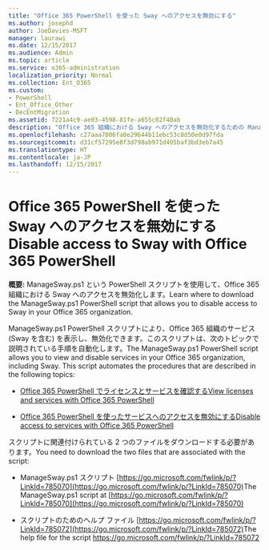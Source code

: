 ```yaml
---
title: "Office 365 PowerShell を使った Sway へのアクセスを無効にする"
ms.author: josephd
author: JoeDavies-MSFT
manager: laurawi
ms.date: 12/15/2017
ms.audience: Admin
ms.topic: article
ms.service: o365-administration
localization_priority: Normal
ms.collection: Ent_O365
ms.custom:
- PowerShell
- Ent_Office_Other
- DecEntMigration
ms.assetid: 7221a4c9-ae03-4598-81fe-a655c02f40ab
description: "Office 365 組織における Sway へのアクセスを無効化するための ManageSway.ps1 PowerShell スクリプトをどこからダウンロードするか説明します。"
ms.openlocfilehash: c27aaa7006fa0e29644b11ebc53c0d50e0d97fda
ms.sourcegitcommit: d31cf57295e8f3d798ab971d405baf3bd3eb7a45
ms.translationtype: HT
ms.contentlocale: ja-JP
ms.lasthandoff: 12/15/2017
---
```

# <a name="disable-access-to-sway-with-office-365-powershell"></a><span data-ttu-id="49360-103">Office 365 PowerShell を使った Sway へのアクセスを無効にする</span><span class="sxs-lookup"><span data-stu-id="49360-103">Disable access to Sway with Office 365 PowerShell</span></span>

<span data-ttu-id="49360-104">**概要:** ManageSway.ps1 という PowerShell スクリプトを使用して、Office 365 組織における Sway へのアクセスを無効化します。</span><span class="sxs-lookup"><span data-stu-id="49360-104">Learn where to download the ManageSway.ps1 PowerShell script that allows you to disable access to Sway in your Office 365 organization.</span></span>
  
<span data-ttu-id="49360-p101">ManageSway.ps1 PowerShell スクリプトにより、Office 365 組織のサービス (Sway を含む) を表示し、無効化できます。このスクリプトは、次のトピックで説明されている手順を自動化します。</span><span class="sxs-lookup"><span data-stu-id="49360-p101">The ManageSway.ps1 PowerShell script allows you to view and disable services in your Office 365 organization, including Sway. This script automates the procedures that are described in the following topics:</span></span>
  
- [<span data-ttu-id="49360-107">Office 365 PowerShell でライセンスとサービスを確認する</span><span class="sxs-lookup"><span data-stu-id="49360-107">View licenses and services with Office 365 PowerShell</span></span>](view-licenses-and-services-with-office-365-powershell.md)
    
- [<span data-ttu-id="49360-108">Office 365 PowerShell を使ったサービスへのアクセスを無効にする</span><span class="sxs-lookup"><span data-stu-id="49360-108">Disable access to services with Office 365 PowerShell</span></span>](disable-access-to-services-with-office-365-powershell.md)
    
<span data-ttu-id="49360-109">スクリプトに関連付けられている 2 つのファイルをダウンロードする必要があります。</span><span class="sxs-lookup"><span data-stu-id="49360-109">You need to download the two files that are associated with the script:</span></span>
  
- <span data-ttu-id="49360-110">ManageSway.ps1 スクリプト [https://go.microsoft.com/fwlink/p/?LinkId=785070](https://go.microsoft.com/fwlink/p/?LinkId=785070)</span><span class="sxs-lookup"><span data-stu-id="49360-110">The ManageSway.ps1 script at [https://go.microsoft.com/fwlink/p/?LinkId=785070](https://go.microsoft.com/fwlink/p/?LinkId=785070)</span></span>
    
- <span data-ttu-id="49360-111">スクリプトのためのヘルプ ファイル [https://go.microsoft.com/fwlink/p/?LinkId=785072](https://go.microsoft.com/fwlink/p/?LinkId=785072)</span><span class="sxs-lookup"><span data-stu-id="49360-111">The help file for the script https://go.microsoft.com/fwlink/p/?LinkId=785072</span></span>
    

